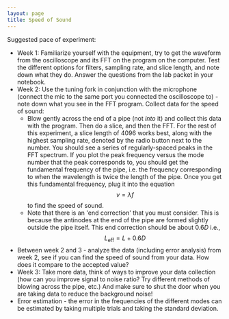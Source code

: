 ```yaml
---
layout: page
title: Speed of Sound
---
```


Suggested pace of experiment:

* Week 1: Familiarize yourself with the equipment, try to get the waveform from the oscilloscope and its FFT on the program on the computer. Test the different options for filters, sampling rate, and slice length, and note down what they do. Answer the questions from the lab packet in your notebook.
* Week 2: Use the tuning fork in conjunction with the microphone (connect the mic to the same port you connected the oscilloscope to) - note down what you see in the FFT program. Collect data for the speed of sound:
  * Blow gently across the end of a pipe (not *into* it) and collect this data with the program. Then do a slice, and then the FFT. For the rest of this experiment, a slice length of 4096 works best, along with the highest sampling rate, denoted by the radio button next to the number. You should see a series of regularly-spaced peaks in the FFT spectrum. If you plot the peak frequency versus the mode number that the peak corresponds to, you should get the fundamental frequency of the pipe, i.e. the frequency corresponding to when the wavelength is twice the length of the pipe. Once you get this fundamental frequency, plug it into the equation $$v =\lambda f$$ to find the speed of sound.
  * Note that there is an 'end correction' that you must consider. This is because the antinodes at the end of the pipe are formed slightly outside the pipe itself. This end correction should be about 0.6*D* i.e., $$L_{\text{eff}} = L + 0.6D$$
* Between week 2 and 3 - analyze the data (including error analysis) from week 2, see if you can find the speed of sound from your data. How does it compare to the accepted value?
* Week 3: Take more data, think of ways to improve your data collection (how can you improve signal to noise ratio? Try different methods of blowing across the pipe, etc.) And make sure to shut the door when you are taking data to reduce the background noise!
* Error estimation - the error in the frequencies of the different modes can be estimated by taking multiple trials and taking the standard deviation.
